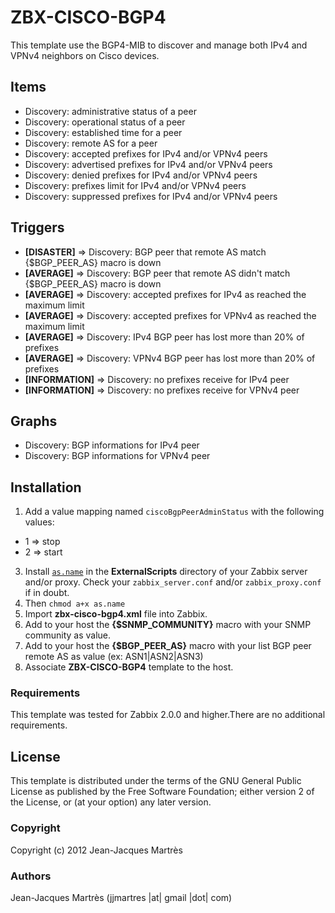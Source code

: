 ZBX-CISCO-BGP4
==============

This template use the BGP4-MIB to discover and manage both IPv4 and VPNv4 neighbors on Cisco devices.

Items
-----

  * Discovery: administrative status of a peer
  * Discovery: operational status of a peer
  * Discovery: established time for a peer
  * Discovery: remote AS for a peer
  * Discovery: accepted prefixes for IPv4 and/or VPNv4 peers
  * Discovery: advertised prefixes for IPv4 and/or VPNv4 peers
  * Discovery: denied prefixes for IPv4 and/or VPNv4 peers
  * Discovery: prefixes limit for IPv4 and/or VPNv4 peers
  * Discovery: suppressed prefixes for IPv4 and/or VPNv4 peers

Triggers
--------

  * **[DISASTER]** => Discovery: BGP peer that remote AS match {$BGP_PEER_AS} macro is down
  * **[AVERAGE]** => Discovery: BGP peer that remote AS didn't match {$BGP_PEER_AS} macro is down
  * **[AVERAGE]** => Discovery: accepted prefixes for IPv4 as reached the maximum limit
  * **[AVERAGE]** => Discovery: accepted prefixes for VPNv4 as reached the maximum limit
  * **[AVERAGE]** => Discovery: IPv4 BGP peer has lost more than 20% of prefixes
  * **[AVERAGE]** => Discovery: VPNv4 BGP peer has lost more than 20% of prefixes
  * **[INFORMATION]** => Discovery: no prefixes receive for IPv4 peer
  * **[INFORMATION]** => Discovery: no prefixes receive for VPNv4 peer

Graphs
------

  * Discovery: BGP informations for IPv4 peer
  * Discovery: BGP informations for VPNv4 peer

Installation
------------

1. Add a value mapping named `ciscoBgpPeerAdminStatus` with the following values:
  * 1 => stop
  * 2 => start
3. Install [`as.name`](https://github.com/jjmartres/Zabbix/tree/master/zbx-scripts/as.name) in the **ExternalScripts** directory of your Zabbix server and/or proxy. Check your `zabbix_server.conf` and/or `zabbix_proxy.conf` if in doubt.
4. Then `chmod a+x as.name`
5. Import **zbx-cisco-bgp4.xml** file into Zabbix.
6. Add to your host the **{$SNMP_COMMUNITY}** macro with your SNMP community as value.
7. Add to your host the **{$BGP_PEER_AS}** macro with your list BGP peer remote AS as value (ex: ASN1|ASN2|ASN3)
8. Associate **ZBX-CISCO-BGP4** template to the host.
 
### Requirements

This template was tested for Zabbix 2.0.0 and higher.There are no additional requirements.

License
-------

This template is distributed under the terms of the GNU General Public License as published by the Free Software Foundation; either version 2 of the  License, or (at your option) any later version.

### Copyright

  Copyright (c) 2012 Jean-Jacques Martrès

### Authors
  
  Jean-Jacques Martrès
  (jjmartres |at| gmail |dot| com)
